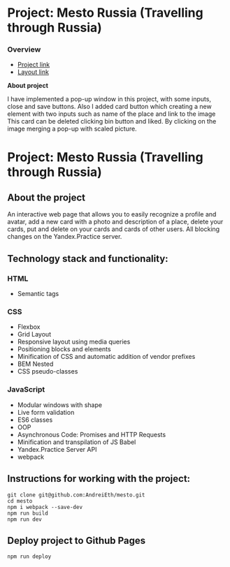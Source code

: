 # Project: Mesto Russia (Travelling through Russia)

### Overview

* [Project link](https://andreieth.github.io/mesto/)
* [Layout link](https://www.figma.com/file/2cn9N9jSkmxD84oJik7xL7/JavaScript.-Sprint-4?node-id=0%3A1)

**About project**

I have implemented a pop-up window in this project, with some inputs, close and save buttons.
Also I added card button which creating a new element with two inputs such as name of the place and link to the image
This card can be deleted clicking bin button and liked.
By clicking on the image merging a pop-up with scaled picture.


# Project: Mesto Russia (Travelling through Russia)

## About the project
An interactive web page that allows you to easily recognize a profile and avatar, add a new card with a photo and description of a place, delete your cards, put and delete on your cards and cards of other users. All blocking changes on the Yandex.Practice server.

## Technology stack and functionality:
### HTML
* Semantic tags
### CSS
* Flexbox
* Grid Layout
* Responsive layout using media queries
* Positioning blocks and elements
* Minification of CSS and automatic addition of vendor prefixes
* BEM Nested
* CSS pseudo-classes
### JavaScript
* Modular windows with shape
* Live form validation
* ES6 classes
* OOP
* Asynchronous Code: Promises and HTTP Requests
* Minification and transpilation of JS Babel
* Yandex.Practice Server API
* webpack

## Instructions for working with the project:
```
git clone git@github.com:AndreiEth/mesto.git
cd mesto
npm i webpack --save-dev
npm run build
npm run dev
```
## Deploy project to Github Pages
```
npm run deploy
